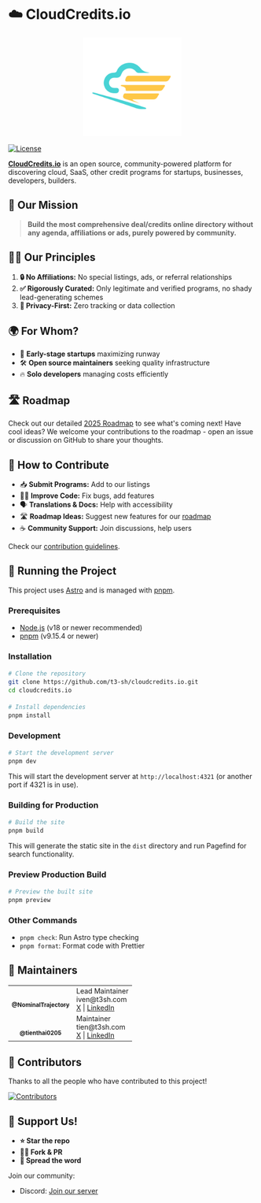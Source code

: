 # ☁️ CloudCredits.io

<p align="center">
  <img src="public/images/logo.svg" alt="CloudCredits.io Logo" width="200"/>
</p>

[![License](https://img.shields.io/badge/License-MIT-blue.svg)](LICENSE)

**[CloudCredits.io](https://cloudcredits.io)** is an open source, community-powered platform for discovering cloud, SaaS, other credit programs for startups, businesses, developers, builders.

## 🚀 Our Mission

> **Build the most comprehensive deal/credits online directory without any agenda, affiliations or ads, purely powered by community.**

## 🧑‍💻 Our Principles

1. **🔒 No Affiliations:** No special listings, ads, or referral relationships
2. **✅ Rigorously Curated:** Only legitimate and verified programs, no shady lead-generating schemes
3. **🚫 Privacy-First:** Zero tracking or data collection

## 🌍 For Whom?

- 🚀 **Early-stage startups** maximizing runway
- 🛠️ **Open source maintainers** seeking quality infrastructure
- 🔥 **Solo developers** managing costs efficiently

## 🛣️ Roadmap

Check out our detailed [2025 Roadmap](https://cloudcredits.io/roadmap) to see what's coming next! Have cool ideas? We welcome your contributions to the roadmap - open an issue or discussion on GitHub to share your thoughts.

## 🤩 How to Contribute

- 📥 **Submit Programs:** Add to our listings
- 🧑‍💻 **Improve Code:** Fix bugs, add features
- 🗣️ **Translations & Docs:** Help with accessibility
- 🛣️ **Roadmap Ideas:** Suggest new features for our [roadmap](https://cloudcredits.io/roadmap)
- ☕ **Community Support:** Join discussions, help users

Check our [contribution guidelines](CONTRIBUTING.md).

## 🚀 Running the Project

This project uses [Astro](https://astro.build/) and is managed with [pnpm](https://pnpm.io/).

### Prerequisites

- [Node.js](https://nodejs.org/) (v18 or newer recommended)
- [pnpm](https://pnpm.io/) (v9.15.4 or newer)

### Installation

```bash
# Clone the repository
git clone https://github.com/t3-sh/cloudcredits.io.git
cd cloudcredits.io

# Install dependencies
pnpm install
```

### Development

```bash
# Start the development server
pnpm dev
```

This will start the development server at `http://localhost:4321` (or another port if 4321 is in use).

### Building for Production

```bash
# Build the site
pnpm build
```

This will generate the static site in the `dist` directory and run Pagefind for search functionality.

### Preview Production Build

```bash
# Preview the built site
pnpm preview
```

### Other Commands

- `pnpm check`: Run Astro type checking
- `pnpm format`: Format code with Prettier

## 🌃 Maintainers

<table>
  <tr>
    <td align="center"><a href="https://github.com/NominalTrajectory"><img src="https://github.com/NominalTrajectory.png" width="100px;" alt=""/><br /><sub><b>@NominalTrajectory</b></sub></a></td>
    <td>Lead Maintainer<br/>iven@t3sh.com<br/><a href="https://x.com/ivxn_sh">X</a> | <a href="https://www.linkedin.com/in/ivxn-sh/">LinkedIn</a></td>
  </tr>
  <tr>
    <td align="center"><a href="https://github.com/tienthai0205"><img src="https://github.com/tienthai0205.png" width="100px;" alt=""/><br /><sub><b>@tienthai0205</b></sub></a></td>
    <td>Maintainer<br/>tien@t3sh.com<br/><a href="https://x.com/alie_steward">X</a> | <a href="https://www.linkedin.com/in/tien-t-thai/">LinkedIn</a></td>
  </tr>
</table>

## 👥 Contributors

Thanks to all the people who have contributed to this project!

<a href="https://github.com/t3-sh/cloudcredits.io/graphs/contributors">
  <img src="https://contrib.rocks/image?repo=t3-sh/cloudcredits.io" alt="Contributors" />
</a>

## 🙌 Support Us!

- **⭐ Star the repo**
- **👩‍💻 Fork & PR**
- **📣 Spread the word**

Join our community:

- Discord: [Join our server](https://discord.gg/h5FYzCb6aa)
